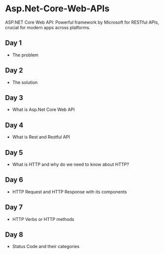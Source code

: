 # Asp.Net-Core-Web-APIs

ASP.NET Core Web API: Powerful framework by Microsoft for RESTful APIs, crucial for modern apps across platforms.

## Day 1

- The problem

## Day 2

- The solution

## Day 3

- What is Asp.Net Core Web API

## Day 4

- What is Rest and Restful API

## Day 5

- What is HTTP and why do we need to know about HTTP?

## Day 6

- HTTP Request and HTTP Response with its components

## Day 7

- HTTP Verbs or HTTP methods

## Day 8 

- Status Code and their categories
